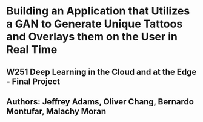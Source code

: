 # Building an Application that Utilizes a GAN to Generate Unique Tattoos and Overlays them on the User in Real Time
## W251 Deep Learning in the Cloud and at the Edge - Final Project
## Authors: Jeffrey Adams, Oliver Chang, Bernardo Montufar, Malachy Moran
